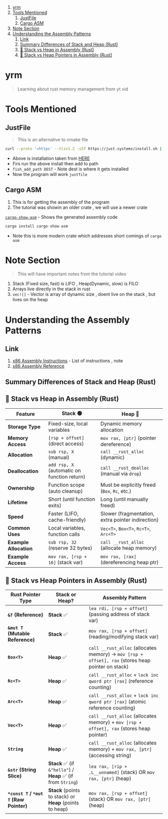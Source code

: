 1. [yrm](#yrm)
2. [Tools Mentioned](#tools-mentioned)
   1. [JustFile](#justfile)
   2. [Cargo ASM](#cargo-asm)
3. [Note Section](#note-section)
4. [Understanding the Assembly Patterns](#understanding-the-assembly-patterns)
   1. [Link](#link)
   2. [Summary Differences of Stack and Heap (Rust)](#summary-differences-of-stack-and-heap-rust)
   3. [📌 Stack vs Heap in Assembly (Rust)](#-stack-vs-heap-in-assembly-rust)
   4. [📌 Stack vs Heap Pointers in Assembly (Rust)](#-stack-vs-heap-pointers-in-assembly-rust)

# yrm

> Learning about rust memory management from yt vid

# Tools Mentioned 

## JustFile 

> This is an alternative to nmake file 

```sh
curl --proto '=https' --tlsv1.2 -sSf https://just.systems/install.sh | bash -s -- --to DEST
``` 
- Above is installation taken from [HERE](https://just.systems/man/en/pre-built-binaries.html)
- Firs run the above install then add to path 
- `fish_add_path DEST` - Note dest is where it gets installed 
- Now the program will work `justfile`

## Cargo ASM 

1. This is for getting the assembly of the program 
2. The tutorial was showin an older crate , we will use a newer crate 

[`cargo-show-asm`](https://lib.rs/crates/cargo-show-asm) - Shows the generated assembly code 

```rs 
cargo install cargo-show-asm
```
- Note this is more modern crate which addresses short comings of `cargo asm`

# Note Section 

> This will have important notes from the tutorial video 

1. Stack (Fixed size, fast) is LIFO , Heap(Dynamic, slow) is FILO
2. Arrays live directly in the stack in rust 
3. `vec![]` - Vector is array of dynamic size , doent live on the stack , but lives on the heap


# Understanding the Assembly Patterns 

## Link 

1. [x86 Assembly Instructions](https://www.cs.virginia.edu/~evans/cs216/guides/x86.html) - List of instructions , note 
2. [x86 Assembly Reference](https://www.felixcloutier.com/x86/)


## Summary Differences of Stack and Heap (Rust)

## 📌 Stack vs Heap in Assembly (Rust)

| Feature        | Stack 🟢 | Heap 🔴 |
|---------------|---------|--------|
| **Storage Type** | Fixed-size, local variables | Dynamic memory allocation |
| **Memory Access** | `[rsp + offset]` (direct access) | `mov rax, [ptr]` (pointer dereference) |
| **Allocation** | `sub rsp, X` (manual) | `call __rust_alloc` (dynamic) |
| **Deallocation** | `add rsp, X` (automatic on function return) | `call __rust_dealloc` (manual via `drop`) |
| **Ownership** | Function scope (auto cleanup) | Must be explicitly freed (`Box`, `Rc`, etc.) |
| **Lifetime** | Short (until function exits) | Long (until manually freed) |
| **Speed** | Faster (LIFO, cache-friendly) | Slower (fragmentation, extra pointer indirection) |
| **Common Uses** | Local variables, function calls | `Vec<T>`, `Box<T>`, `Rc<T>`, `Arc<T>` |
| **Example Allocation** | `sub rsp, 32` (reserve 32 bytes) | `call __rust_alloc` (allocate heap memory) |
| **Example Access** | `mov rax, [rsp + 16]` (stack var) | `mov rax, [rax]` (dereferencing heap ptr) |




## 📌 Stack vs Heap Pointers in Assembly (Rust)

| Rust Pointer Type  | Stack or Heap? | Assembly Pattern |
|--------------------|---------------|------------------|
| **`&T` (Reference)** | **Stack** ✅ | `lea rdi, [rsp + offset]` (passing address of stack var) |
| **`&mut T` (Mutable Reference)** | **Stack** ✅ | `mov rax, [rsp + offset]` (reading/modifying stack var) |
| **`Box<T>`** | **Heap** ✅ | `call __rust_alloc` (allocates memory) → `mov [rsp + offset], rax` (stores heap pointer on stack) |
| **`Rc<T>`** | **Heap** ✅ | `call __rust_alloc` + `lock inc qword ptr [rax]` (reference counting) |
| **`Arc<T>`** | **Heap** ✅ | `call __rust_alloc` + `lock inc qword ptr [rax]` (atomic reference counting) |
| **`Vec<T>`** | **Heap** ✅ | `call __rust_alloc` (allocates memory) + `mov [rsp + offset], rax` (stores heap pointer) |
| **`String`** | **Heap** ✅ | `call __rust_alloc` (allocates memory) + `mov rax, [ptr]` (accessing string) |
| **`&str` (String Slice)** | **Stack** ✅ (if `&"hello"`) / **Heap** ✅ (if from `String`) | `lea rax, [rip + .L__unnamed]` (stack) OR `mov rax, [ptr]` (heap) |
| **`*const T` / `*mut T` (Raw Pointer)** | **Stack** (points to stack) or **Heap** (points to heap) | `mov rax, [rsp + offset]` (stack) OR `mov rax, [ptr]` (heap) |

